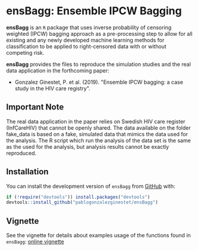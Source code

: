 # ensBagg: Ensemble IPCW Bagging

**ensBagg** is an `R` package that uses inverse probability of censoring weighted
(IPCW) bagging approach as a pre-processing step to allow for all existing and any
newly developed machine learning methods for classification to be applied to right-censored data with or
without competing risk.

**ensBagg** provides the files to reproduce the simulation studies and the real data application in the forthcoming paper:
* Gonzalez Ginestet, P. et al. (2019). "Ensemble IPCW bagging: a case study in the HIV care
registry".


## Important Note

The real data application in the paper relies on Swedish HIV care register (InfCareHIV) that cannot be openly shared. The data available on the folder fake_data is based on a fake, simulated  data that mimics the data used for the analysis. The R script which run the analysis of the data set is the same as the used for the analysis, but analysis results cannot be exactly reproduced. 

## Installation

You can install the development version of `ensBagg` from [GitHub](https://github.com/pablogonzalezginestet/ensBagg) with:


```R
if (!require("devtools")) install.packages("devtools")
devtools::install_github("pablogonzalezginestet/ensBagg")
```


## Vignette


See the vignette for details about examples usage of the functions found in  `ensBagg`: [online vignette](https://pablogonzalezginestet.github.io/ensBagg/)



